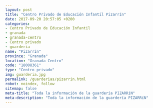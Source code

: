 ```yaml
---
layout: post
title: "Centro Privado de Educación Infantil Pizarrín"
date: 2017-09-20 20:57:05 +0200
categories:
- Centro Privado de Educación Infantil
- granada
- granada-centro
- Centro privado
- guarderia
name: "Pizarrín"
province: "Granada"
location: "Granada Centro"
code: "18008361"
type: "Centro privado"
img: guarderia.jpg
permalink: /guarderias/pizarrin.html
robot: noindex, follow
sitemap: false
meta-title: "Toda la información de la guardería PIZARRíN"
meta-description: "Toda la información de la guardería PIZARRíN"
---
```

